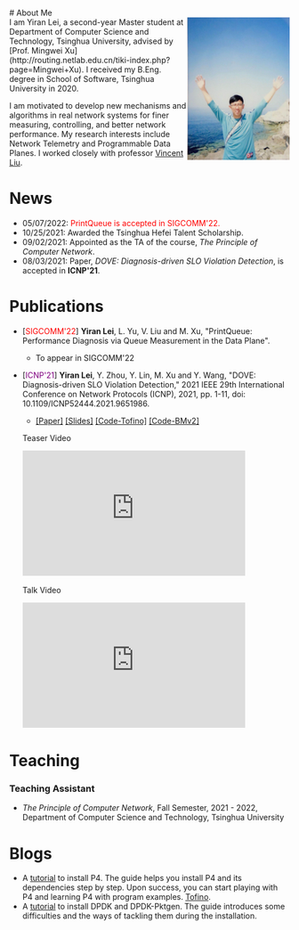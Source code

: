 <br>
# About Me
<div>
    <img align="right" src="assets/images/YiranLei.jpg" style="zoom:25%;" />
</div>
I am Yiran Lei, a second-year Master student at Department of Computer Science and Technology, Tsinghua University, advised by [Prof. Mingwei Xu](http://routing.netlab.edu.cn/tiki-index.php?page=Mingwei+Xu). I received my B.Eng. degree in School of Software, Tsinghua University in 2020. 

I am motivated to develop new mechanisms and algorithms in real network systems for finer measuring, controlling, and better network performance. My research interests include Network Telemetry and Programmable Data Planes. I worked closely with professor [Vincent Liu](https://vincen.tl/). 

# News
* 05/07/2022: <font color=red>PrintQueue is accepted in SIGCOMM'22.</font>
* 10/25/2021: Awarded the Tsinghua Hefei Talent Scholarship.
* 09/02/2021: Appointed as the TA of the course, *The Principle of Computer Network*.
* 08/03/2021: Paper, *DOVE: Diagnosis-driven SLO Violation Detection*, is accepted in **ICNP'21**.

# Publications
* [<font color=red>SIGCOMM'22</font>] **Yiran Lei**, L. Yu, V. Liu and M. Xu, "PrintQueue: Performance Diagnosis via Queue Measurement in the Data Plane".
  * To appear in SIGCOMM'22

* [<font color=purple>ICNP'21</font>] **Yiran Lei**, Y. Zhou, Y. Lin, M. Xu and Y. Wang, "DOVE: Diagnosis-driven SLO Violation Detection," 2021 IEEE 29th International Conference on Network Protocols (ICNP), 2021, pp. 1-11, doi: 10.1109/ICNP52444.2021.9651986.
  * [[Paper]](https://icnp21.cs.ucr.edu/papers/icnp21camera-paper9.pdf) [[Slides]](/assets/papers/DOVE/DOVE.pdf) [[Code-Tofino]](https://gitlab.com/A-Dying-Pig/dove) [[Code-BMv2]](https://gitlab.com/A-Dying-Pig/dove-bmv2)
  <div class="embed-video-wrapper">
    <div class="embed-first">
        <p>Teaser Video</p>
        <iframe width="400" height="225" src="https://www.youtube.com/embed/hDGp2wkwsf0" frameborder="0" allowfullscreen></iframe>
    </div>
    <div class="embed-second">
        <p>Talk Video</p>
        <iframe width="400" height="225" src="https://www.youtube.com/embed/opzT5JAfrt8" frameborder="0" allowfullscreen></iframe>
    </div>
  </div>
  

# Teaching
### Teaching Assistant
* *The Principle of Computer Network*, Fall Semester, 2021 - 2022, Department of Computer Science and Technology, Tsinghua University

# Blogs
* A [tutorial](https://www.yiranlei.com/P4_Installation_Tutorial) to install P4. The guide helps you install P4 and its dependencies step by step. Upon success, you can start playing with P4 and learning P4 with program examples. [Tofino](https://www.yiranlei.com/SDE).
* A [tutorial](https://www.yiranlei.com/DPDK_Installation_Tutorial) to install DPDK and DPDK-Pktgen. The guide introduces some difficulties and the ways of tackling them during the installation.
